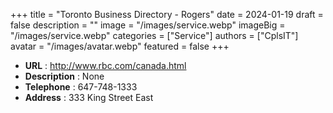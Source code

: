 +++
title = "Toronto Business Directory - Rogers"
date = 2024-01-19
draft = false
description = ""
image = "/images/service.webp"
imageBig = "/images/service.webp"
categories = ["Service"]
authors = ["CplsIT"]
avatar = "/images/avatar.webp"
featured = false
+++


* **URL** :  http://www.rbc.com/canada.html
* **Description** : None
* **Telephone** : 647-748-1333
* **Address** : 333 King Street East